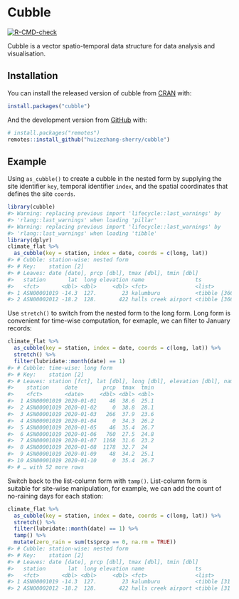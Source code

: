 
<!-- README.md is generated from README.Rmd. Please edit that file -->

# Cubble

<!-- badges: start -->

[![R-CMD-check](https://github.com/huizezhang-sherry/cubble/workflows/R-CMD-check/badge.svg)](https://github.com/huizezhang-sherry/cubble/actions)
<!-- badges: end -->

Cubble is a vector spatio-temporal data structure for data analysis and
visualisation.

## Installation

You can install the released version of cubble from
[CRAN](https://CRAN.R-project.org) with:

``` r
install.packages("cubble")
```

And the development version from [GitHub](https://github.com/) with:

``` r
# install.packages("remotes")
remotes::install_github("huizezhang-sherry/cubble")
```

## Example

Using `as_cubble()` to create a cubble in the nested form by supplying
the site identifier `key`, temporal identifier `index`, and the spatial
coordinates that defines the site `coords`.

``` r
library(cubble)
#> Warning: replacing previous import 'lifecycle::last_warnings' by
#> 'rlang::last_warnings' when loading 'pillar'
#> Warning: replacing previous import 'lifecycle::last_warnings' by
#> 'rlang::last_warnings' when loading 'tibble'
library(dplyr)
climate_flat %>% 
  as_cubble(key = station, index = date, coords = c(long, lat))
#> # Cubble: station-wise: nested form
#> # Key:    station [2]
#> # Leaves: date [date], prcp [dbl], tmax [dbl], tmin [dbl]
#>   station       lat  long elevation name                ts                
#>   <fct>       <dbl> <dbl>     <dbl> <fct>               <list>            
#> 1 ASN00001019 -14.3  127.        23 kalumburu           <tibble [366 × 4]>
#> 2 ASN00002012 -18.2  128.       422 halls creek airport <tibble [366 × 4]>
```

Use `stretch()` to switch from the nested form to the long form. Long
form is convenient for time-wise computation, for exmaple, we can filter
to January records:

``` r
climate_flat %>% 
  as_cubble(key = station, index = date, coords = c(long, lat)) %>% 
  stretch() %>% 
  filter(lubridate::month(date) == 1)
#> # Cubble: time-wise: long form
#> # Key:    station [2]
#> # Leaves: station [fct], lat [dbl], long [dbl], elevation [dbl], name [fct]
#>    station     date        prcp  tmax  tmin
#>    <fct>       <date>     <dbl> <dbl> <dbl>
#>  1 ASN00001019 2020-01-01    46  38.6  25.1
#>  2 ASN00001019 2020-01-02     0  38.8  28.1
#>  3 ASN00001019 2020-01-03   266  37.9  23.6
#>  4 ASN00001019 2020-01-04     0  34.3  26.2
#>  5 ASN00001019 2020-01-05    46  35.4  26.7
#>  6 ASN00001019 2020-01-06   760  27.5  24.8
#>  7 ASN00001019 2020-01-07  1168  31.6  23.2
#>  8 ASN00001019 2020-01-08  1178  32.7  24  
#>  9 ASN00001019 2020-01-09    48  34.2  25.1
#> 10 ASN00001019 2020-01-10     0  35.4  26.7
#> # … with 52 more rows
```

Switch back to the list-column form with `tamp()`. List-column form is
suitable for site-wise manipulation, for example, we can add the count
of no-raining days for each station:

``` r
climate_flat %>% 
  as_cubble(key = station, index = date, coords = c(long, lat)) %>% 
  stretch() %>% 
  filter(lubridate::month(date) == 1) %>% 
  tamp() %>% 
  mutate(zero_rain = sum(ts$prcp == 0, na.rm = TRUE))
#> # Cubble: station-wise: nested form
#> # Key:    station [2]
#> # Leaves: date [date], prcp [dbl], tmax [dbl], tmin [dbl]
#>   station       lat  long elevation name                ts                zero_rain
#>   <fct>       <dbl> <dbl>     <dbl> <fct>               <list>                <int>
#> 1 ASN00001019 -14.3  127.        23 kalumburu           <tibble [31 × 4]>        12
#> 2 ASN00002012 -18.2  128.       422 halls creek airport <tibble [31 × 4]>        13
```
